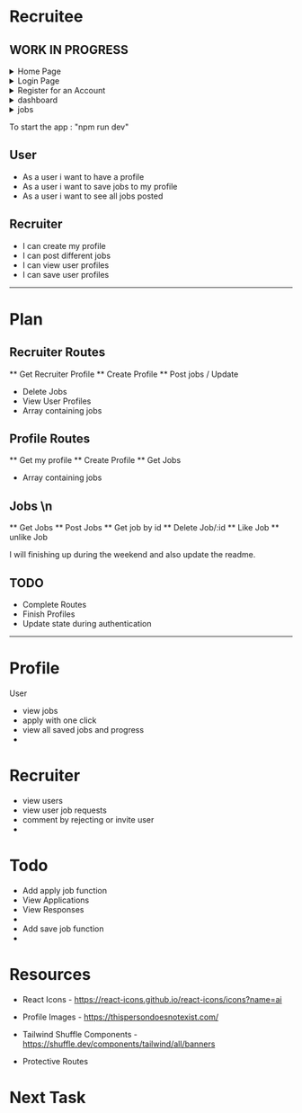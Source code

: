 # Recruitee

##  WORK IN PROGRESS

<details>
  <summary>Home Page </summary>
  <img src="./client/public/rec.png" alt= "new profile page">

</details>
<details>
  <summary>Login Page</summary>
  <img src="./client/public/login.png" alt= "login">
</details>
<details>
  <summary>Register for an Account</summary>
  <img src="./client/public/register.png" alt= "register">
</details>
<details>
  <summary>dashboard</summary>
  <img src="./client/public/dash.png" alt= "dash">
</details>
<details>
  <summary>jobs</summary>
  <img src="./client/public/jobs.png" alt= "jobs">
</details>

To start the app : "npm run dev"

## User

-  As a user i want to have a profile
-  As a user i want to save jobs to my profile
-  As a user i want to see all jobs posted

## Recruiter

-  I can create my profile
-  I can post different jobs
-  I can view user profiles
-  I can save user profiles

---

# Plan

## Recruiter Routes

** Get Recruiter Profile
** Create Profile
\*\* Post jobs / Update

-  Delete Jobs
-  View User Profiles
-  Array containing jobs

## Profile Routes

** Get my profile
** Create Profile
\*\* Get Jobs

-  Array containing jobs

## Jobs \n

** Get Jobs
** Post Jobs
** Get job by id
** Delete Job/:id
** Like Job
** unlike Job

I will finishing up during the weekend and also update the readme.

## TODO

-  Complete Routes
-  Finish Profiles
-  Update state during authentication

---

# Profile

User

-  view jobs
-  apply with one click
-  view all saved jobs and progress
-

# Recruiter

-  view users
-  view user job requests
-  comment by rejecting or invite user
-

# Todo

-  Add apply job function
-  View Applications
-  View Responses
-
-  Add save job function
-

# Resources

-  React Icons - https://react-icons.github.io/react-icons/icons?name=ai

-  Profile Images - https://thispersondoesnotexist.com/

-  Tailwind Shuffle Components - https://shuffle.dev/components/tailwind/all/banners

-  Protective Routes

# Next Task

